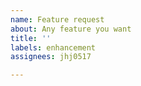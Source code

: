 ```yaml
---
name: Feature request
about: Any feature you want
title: ''
labels: enhancement
assignees: jhj0517

---
```



